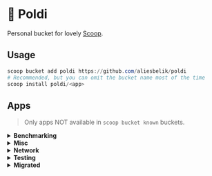 # :owl: Poldi

Personal bucket for lovely [Scoop](https://scoop.sh/).

## Usage

```powershell
scoop bucket add poldi https://github.com/aliesbelik/poldi
# Recommended, but you can omit the bucket name most of the time
scoop install poldi/<app>
```

## Apps

> Only apps NOT available in `scoop bucket known` buckets.

<details>
  <summary><strong>Benchmarking</strong></summary>

- [ali](https://github.com/nakabonne/ali) - A HTTP load testing tool capable of performing real-time analysis, inspired by `vegeta` and `jplot`.
- [beast](https://github.com/jjmrocha/beast) - Stress testing tool for RESTful APIs.
- [blast](https://github.com/dave/blast) - A simple, protocol agnostic tool for API load testing and batch jobs, written in Go.
- [bombardier](https://github.com/codesenberg/bombardier) - Fast cross-platform HTTP benchmarking tool written in Go.
- [cassowary](https://github.com/rogerwelin/cassowary) - Modern cross-platform HTTP load testing tool written in Go, inspired by `k6`, `ab` & `httpstat`.
- [fortio](https://github.com/fortio/fortio) - A HTTP/gRPC load testing library, CLI tool, advanced echo server and web UI written in Go.
- [ghz](https://github.com/bojand/ghz) - Simple gRPC benchmarking and load testing tool written in Go.
- [goku](https://github.com/k-nasa/goku) - A HTTP load testing application written in Rust.
- [hey](https://github.com/rakyll/hey) - HTTP load generator, ApacheBench (`ab`) replacement.
- [oha](https://github.com/hatoo/oha) - HTTP load generator, inspired by `hey` with `tui` animation.
- [pewpew](https://github.com/bengadbois/pewpew) - A flexible HTTP CLI stress testing tool for websites and web services, written in Go.
- [plow](https://github.com/six-ddc/plow) - A high-performance HTTP benchmarking tool written in Go, with real-time web UI and terminal displaying.
- [reqstress](https://github.com/utkusen/reqstress) - A benchmarking & stressing tool that can send raw HTTP requests, written in Go.
- [rewrk](https://github.com/ChillFish8/rewrk) - A modern HTTP framework benchmarking tool written in Rust, supporting HTTP/1 and HTTP/2 benchmarks.
- [terjang](https://github.com/andylibrian/terjang) - Scalable HTTP load testing tool built on `vegeta`.
- [vegeta](https://github.com/tsenart/vegeta) - HTTP load testing tool and library written in Go.

</details>

<details>
  <summary><strong>Misc</strong></summary>

- [certinfo](https://github.com/pete911/certinfo) - Print X.509 certificate info.
- [dsq](https://github.com/multiprocessio/dsq) - CLI tool for running SQL queries against JSON, CSV, Excel, Parquet, and more.
- [eget](https://github.com/zyedidia/eget) - Easily install prebuilt binaries from GitHub.
- [octosql](https://github.com/cube2222/octosql) - A query tool to join, analyse and transform data from multiple databases and file formats using SQL.

</details>

<details>
  <summary><strong>Network</strong></summary>

- [cdntest](https://github.com/Redundancy/cdntest) - A CLI tool for gathering info in order to debug CDN connection issues without requiring end users to install and use complicated tools.
- [dnslookup](https://github.com/ameshkov/dnslookup) - Simple CLI utility to make DNS lookups.
- [dnsping](https://github.com/fortio/dnsping) - DNS ping utility to check packet loss and latency issues with DNS servers.
- [dnsproxy](https://github.com/AdguardTeam/dnsproxy) - A simple DNS proxy server with support all existing DNS protocols including DNS-over-TLS, DNS-over-HTTPS, DNS-over-QUIC and DNSCrypt.
- [dnstrace](https://github.com/rs/dnstrace) - A DNS resolution tracing tool, performs a DNS resolution by tracing the delegation path from the root name servers, and by following the CNAME chain.
- [dt](https://github.com/42wim/dt) - DNS tool to display information about your domain.
- [httpie-go](https://github.com/nojima/httpie-go) - `httpie`-like HTTP client written in Go.
- [mturoute](https://elifulkerson.com/projects/mturoute.php) - Eli Fulkerson's CLI tool analogous to `ping` and `traceroute`, which finds the maximum MTU between you and another host by passing ICMP requests with differing payload size.
- [proxify](https://github.com/projectdiscovery/proxify) - Swiss Army knife proxy tool for HTTP/HTTPS traffic capture, manipulation and replay written in Go.
- [tcping-go](https://github.com/cloverstd/tcping) - Ping over a TCP connection, like `tcping`, written in Go.

</details>

<details>
  <summary><strong>Testing</strong></summary>

- [hetty](https://github.com/dstotijn/hetty) - An HTTP toolkit for security research.
- [httplab](https://github.com/qustavo/httplab) - An interactive web server written in Go.
- [mqtt-cli](https://github.com/hivemq/mqtt-cli) - MQTT 5.0 and 3.1.1 compatible and feature-rich MQTT CLI tool.
- [muffet](https://github.com/raviqqe/muffet) - Fast website link checker in Go.
- [plumber](https://github.com/batchcorp/plumber) - A swiss army knife CLI tool for interacting with Kafka, RabbitMQ and other messaging systems.
- [trubka](https://github.com/xitonix/trubka) - A CLI tool for Kafka.
- [websocat](https://github.com/vi/websocat) - A CLI client for WebSockets, like `netcat` (or `curl`) for ws:// with advanced `socat`-like functions.
- [wombat](https://github.com/rogchap/wombat) - Cross platform gRPC client.

</details>

<details>
  <summary><strong>Migrated</strong></summary>

- [curlie](https://github.com/rs/curlie) - Migrated, use `main/curlie`.
- [ddosify](https://github.com/ddosify/ddosify) - Migrated, use `main/ddosify`.
- [hopp-cli](https://github.com/hoppscotch/hopp-cli) - Migrated, use `main/hopp-cli`.
- [jo](https://github.com/jpmens/jo) - Migrated, use `main/jo`.
- [tcping](https://elifulkerson.com/projects/tcping.php) - Migrated, use `main/tcping`.
- [termscp](https://github.com/veeso/termscp) - Migrated, use `main/termscp`.

</details>
